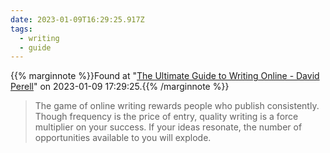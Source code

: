```yaml
---
date: 2023-01-09T16:29:25.917Z
tags:
  - writing
  - guide
---
```

{{% marginnote %}}Found at "[The Ultimate Guide to Writing Online - David Perell](https://perell.com/essay/the-ultimate-guide-to-writing-online/)" on 2023-01-09 17:29:25.{{% /marginnote %}}

> The game of online writing rewards people who publish consistently. Though frequency is the price of entry, quality writing is a force multiplier on your success. If your ideas resonate, the number of opportunities available to you will explode.

